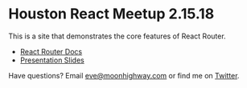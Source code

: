 Houston React Meetup 2.15.18
=======
This is a site that demonstrates the core features of React Router.

* [React Router Docs](https://reacttraining.com/react-router/)
* [Presentation Slides](https://docs.google.com/presentation/d/1EykV4MTQu7r1o9fDEn7JirIle1wUMYA0NKnj2mjhrgA/edit?usp=sharing)

Have questions? Email [eve@moonhighway.com](mailto:eve@moonhighway.com) or find me on [Twitter](https://twitter.com/eveporcello).

